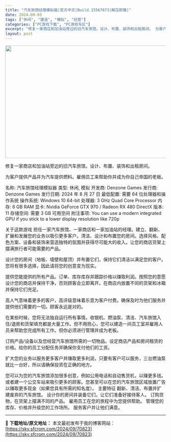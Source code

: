 ```yaml
---
title: "汽车旅馆经理模拟器|官方中文|Build.15567673|解压即撸|"
date: 2024-09-03
tags: ["休闲", "建造", "模拟", "经营"]
categories: ["PC游戏下载", "PC游戏专区"]
excerpt: "修复一家商店和加油站旁边的旧汽车旅馆。设计、布置、装饰和出租房间。 为客户提供产品并为汽车提供燃料。雇佣员工来帮助你并成为你自己帝国的老板。 名称: 汽车旅馆经理模拟器 类型: 休闲, 模拟 开发商: Denzone Games 发行商: Denzone Games 发行日期: 2024 年 8 月&hellip;"
layout: post
---
```


<img class="aligncenter size-full wp-image-70824" src="https://sky.sfcrom.com/wp-content/uploads/2024/09/202409030848138.webp" alt="" width="616" height="353" />

修复一家商店和加油站旁边的旧汽车旅馆。设计、布置、装饰和出租房间。

为客户提供产品并为汽车提供燃料。雇佣员工来帮助你并成为你自己帝国的老板。

名称: 汽车旅馆经理模拟器
类型: 休闲, 模拟
开发商: Denzone Games
发行商: Denzone Games
发行日期: 2024 年 8 月 27 日
最低配置:
需要 64 位处理器和操作系统
操作系统: Windows 10 64-bit
处理器: 3 GHz Quad Core Processor
内存: 6 GB RAM
显卡: Nvidia GeForce GTX 970 / Radeon RX 480
DirectX 版本: 11
存储空间: 需要 3 GB 可用空间
附注事项: You can use a modern integrated GPU if you stick to a lower display resolution like 720p

关于这款游戏
担任一家汽车旅馆、一家商店和一家加油站的经理。建立、翻新、扩展和发展您的业务以吸引更多客户。清洁、设计和布置您的房间。选择风格、配色方案、设备和装饰来营造独特的氛围并获得尽可能大的收入。让您的商店货架上摆满旅行者可能需要的产品。

设计您的房间（地板、墙壁和屋顶）并布置它们，保持它们清洁以满足您的客户。您将有很多选择，因此请将您的创意变为现实。

提供您能提供的所有产品。订单、库存库存并跟踪价格以赚取利润。按照您的意愿设计您的商店并保持干净，否则顾客会立即离开。在商店内放置不同的货架和冰箱并保持它们充足。

高人气意味着更多的客户，高评级意味着乐意为客户付费。确保及时为他们服务并提供他们需要的一切。顾客永远是对的。

在某些时候，您将无法独自运行所有事情。收银机、燃油泵、清洁、汽车旅馆入住/退房和货架填充都是大量工作。但不用担心，您可以建造一间员工室并雇用人员来帮助您完成所有工作。但你必须进行管理并成为老板。

订购产品/设备以及您经营汽车旅馆所需的一切物品。设定商店产品和房间租赁的价格。给你的员工分配任务并确保你支付他们的工资。

扩大您的业务以服务更多客户并赚取更多利润，只要有客户可以服务，三台燃油泵就比一台好，所以请确保投资在正确的地方。

您可以为您的汽车旅馆添加很多创意，例如公用电话和自动售货机，以赚更多钱。或者建一个公交车站来吸引更多的顾客。您甚至可以在您的汽车旅馆区域放置广告以赚取更多现金（如果您具有所需的知名度）。
主要特征
翻新、清洁、布置并扩建废弃的汽车旅馆。
设计你的房间并装备它们，让它们准备好接待客人。
订购货物，在货架上摆满不同的产品。
雇用员工在您的旅程中为您提供帮助。
管理您的库存、价格并升级您的工作场所。
服务客户并让他们满意。

---
📖 **下载地址/原文地址：** 本文最初发布于我的博客网站：[https://sky.sfcrom.com/2024/09/70823](https://sky.sfcrom.com/2024/09/70823)

